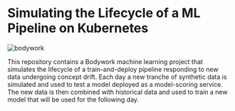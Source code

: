 # Simulating the Lifecycle of a ML Pipeline on Kubernetes

![bodywork](https://bodywork-media.s3.eu-west-2.amazonaws.com/ml_system_testing.png)

This repository contains a Bodywork machine learning project that simulates the lifecycle of a train-and-deploy pipeline responding to new data undergoing concept drift. Each day a new tranche of synthetic data is simulated and used to test a model deployed as a model-scoring service. The new data is then combined with historical data and used to train a new model that will be used for the following day.
